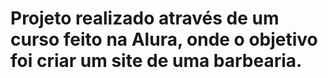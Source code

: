 <h1>Projeto realizado através de um curso feito na Alura, onde o objetivo foi criar um site de uma barbearia.</h1>
